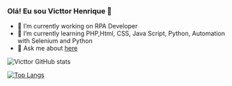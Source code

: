 ### Olá! Eu sou Victtor Henrique 👋


- 🔭 I’m currently working on RPA Developer 
- 🌱 I’m currently learning PHP,Html, CSS, Java Script, Python, Automation with Selenium and Python
- 💬 Ask me about [here](https://www.linkedin.com/in/victtor-henrique-96653919b/)

![Victtor GitHub stats](https://github-readme-stats.vercel.app/api?username=victtorhenrique&show_icons=true&theme=dark)

[![Top Langs](https://github-readme-stats.vercel.app/api/top-langs/?username=victtorhenrique&layout=compact)](https://github.com/victtorhenrique/github-readme-stats)

